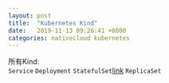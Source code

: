 ```yaml
---
layout: post
title:  "Kubernetes Kind"
date:   2019-11-13 09:26:41 +0800
categories: nativecloud kubernetes
---
```

所有Kind:  
`Service` `Deployment` `StatefulSet`[link](https://dtxc.org/nativecloud/kubernetes/kubernets-StatefulSets) `ReplicaSet`
